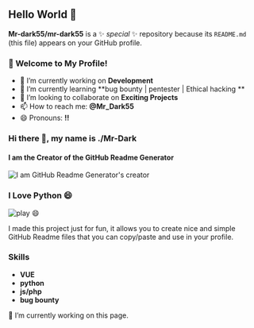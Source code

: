 ## Hello World 👋

**Mr-dark55/mr-dark55** is a ✨ _special_ ✨ repository because its `README.md` (this file) appears on your GitHub profile.

### 🌟 Welcome to My Profile!

- 🔭 I’m currently working on **Development**
- 🌱 I’m currently learning **bug bounty | pentester | Ethical hacking **
- 👯 I’m looking to collaborate on **Exciting Projects**
- 📫 How to reach me: **@Mr_Dark55**
- 😄 Pronouns: **!!**

### Hi there 👋, my name is **./Mr-Dark**

#### I am the Creator of the GitHub Readme Generator

![I am GitHub Readme Generator's creator](https://raw.githubusercontent.com/sagar-viradiya/sagar-viradiya/master/resources/banner.png)

### I Love Python 😄

![play 😄](https://raw.githubusercontent.com/saadeghi/saadeghi/master/dino.gif)

I made this project just for fun, it allows you to create nice and simple GitHub Readme files that you can copy/paste and use in your profile.

### Skills
- **VUE**
- **python**
- **js/php**
- **bug bounty**

🔭 I’m currently working on this page.
